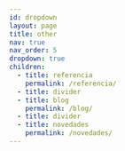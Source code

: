 ```yaml
---
id: dropdown
layout: page
title: other
nav: true
nav_order: 5
dropdown: true
children:
  - title: referencia
    permalink: /referencia/
  - title: divider
  - title: blog
    permalink: /blog/
  - title: divider
  - title: novedades
    permalink: /novedades/
---
```

